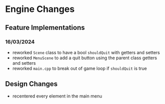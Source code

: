 # Engine Changes

## Feature Implementations

### 16/03/2024
- reworked `Scene` class to have a bool `shouldQuit` with getters and setters
- reworked `MenuScene` to add a quit button using the parent class getters and setters
- reworked `main.cpp` to break out of game loop if `shouldQuit` is true
 
## Design Changes
- recentered every element in the main menu